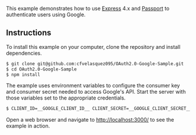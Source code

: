 This example demonstrates how to use [Express](http://expressjs.com/) 4.x and
[Passport](http://passportjs.org/) to authenticate users using Google.

## Instructions

To install this example on your computer, clone the repository and install
dependencies.

```bash
$ git clone git@github.com:cfvelasquez095/OAuth2.0-Google-Sample.git
$ cd OAuth2.0-Google-Sample
$ npm install
```

The example uses environment variables to configure the consumer key and
consumer secret needed to access Google's API.  Start the server with those
variables set to the appropriate credentials.

```bash
$ CLIENT_ID=__GOOGLE_CLIENT_ID__ CLIENT_SECRET=__GOOGLE_CLIENT_SECRET__ node server.js
```

Open a web browser and navigate to [http://localhost:3000/](http://localhost:3000/)
to see the example in action.
